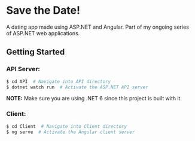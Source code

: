 # Save the Date!
A dating app made using ASP.NET and Angular. Part of my ongoing series of ASP.NET web applications.

## Getting Started
### API Server:
```bash
$ cd API  # Navigate into API directory
$ dotnet watch run  # Activate the ASP.NET API server
```
**NOTE:** Make sure you are using .NET 6 since this project is built with it.

### Client:
```bash
$ cd Client  # Navigate into Client directory
$ ng serve  # Activate the Angular client server
```

